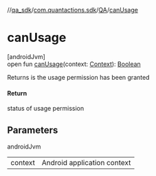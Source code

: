 //[qa_sdk](../../../index.md)/[com.quantactions.sdk](../index.md)/[QA](index.md)/[canUsage](can-usage.md)

# canUsage

[androidJvm]\
open fun [canUsage](can-usage.md)(context: [Context](https://developer.android.com/reference/kotlin/android/content/Context.html)): [Boolean](https://kotlinlang.org/api/latest/jvm/stdlib/kotlin/-boolean/index.html)

Returns is the usage permission has been granted

#### Return

status of usage permission

## Parameters

androidJvm

| | |
|---|---|
| context | Android application context |
